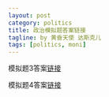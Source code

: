 ```yaml
---
layout: post
category: politics
title: 政治模拟题答案链接
tagline: by 黄昏天使 达斯克儿
tags: [politics, moni]
---
```

模拟题3答案[链接](http://www.jazx.net/item/2755.aspx)
 
模拟题4答案[链接](http://wenku.baidu.com/link?url=zOfoyq5C3HEsQCx89uOtGjNgMygfCsUTMisDuTBzXyLiZu7ZCjVSFCptK5UF9UyNOoBPVNY1G10X9IEo-d3PhPhGB4QJ3dN3abzW-C5kJMq)
